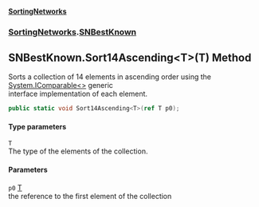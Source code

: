 #### [SortingNetworks](./index.md 'index')
### [SortingNetworks](./SortingNetworks.md 'SortingNetworks').[SNBestKnown](./SortingNetworks-SNBestKnown.md 'SortingNetworks.SNBestKnown')
## SNBestKnown.Sort14Ascending&lt;T&gt;(T) Method
Sorts a collection of 14 elements in ascending order using the [System.IComparable&lt;&gt;](https://docs.microsoft.com/en-us/dotnet/api/System.IComparable-1 'System.IComparable`1') generic  
interface implementation of each element.  
```csharp
public static void Sort14Ascending<T>(ref T p0);
```
#### Type parameters
<a name='SortingNetworks-SNBestKnown-Sort14Ascending-T-(T)-T'></a>
`T`  
The type of the elements of the collection.  
  
#### Parameters
<a name='SortingNetworks-SNBestKnown-Sort14Ascending-T-(T)-p0'></a>
`p0` [T](#SortingNetworks-SNBestKnown-Sort14Ascending-T-(T)-T 'SortingNetworks.SNBestKnown.Sort14Ascending&lt;T&gt;(T).T')  
the reference to the first element of the collection  
  
